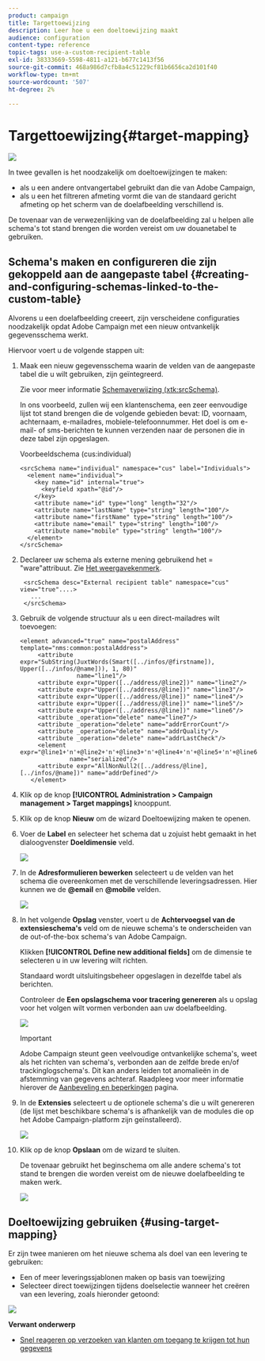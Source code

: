 ```yaml
---
product: campaign
title: Targettoewijzing
description: Leer hoe u een doeltoewijzing maakt
audience: configuration
content-type: reference
topic-tags: use-a-custom-recipient-table
exl-id: 38333669-5598-4811-a121-b677c1413f56
source-git-commit: 468a986d7cfb8a4c51229cf81b6656ca2d101f40
workflow-type: tm+mt
source-wordcount: '507'
ht-degree: 2%

---
```


# Targettoewijzing{#target-mapping}

![](../../assets/common.svg)

In twee gevallen is het noodzakelijk om doeltoewijzingen te maken:

* als u een andere ontvangertabel gebruikt dan die van Adobe Campaign,
* als u een het filtreren afmeting vormt die van de standaard gericht afmeting op het scherm van de doelafbeelding verschillend is.

De tovenaar van de verwezenlijking van de doelafbeelding zal u helpen alle schema&#39;s tot stand brengen die worden vereist om uw douanetabel te gebruiken.

## Schema&#39;s maken en configureren die zijn gekoppeld aan de aangepaste tabel {#creating-and-configuring-schemas-linked-to-the-custom-table}

Alvorens u een doelafbeelding creeert, zijn verscheidene configuraties noodzakelijk opdat Adobe Campaign met een nieuw ontvankelijk gegevensschema werkt.

Hiervoor voert u de volgende stappen uit:

1. Maak een nieuw gegevensschema waarin de velden van de aangepaste tabel die u wilt gebruiken, zijn geïntegreerd.

   Zie voor meer informatie [Schemaverwijzing (xtk:srcSchema)](../../configuration/using/about-schema-reference.md).

   In ons voorbeeld, zullen wij een klantenschema, een zeer eenvoudige lijst tot stand brengen die de volgende gebieden bevat: ID, voornaam, achternaam, e-mailadres, mobiele-telefoonnummer. Het doel is om e-mail- of sms-berichten te kunnen verzenden naar de personen die in deze tabel zijn opgeslagen.

   Voorbeeldschema (cus:individual)

   ```
   <srcSchema name="individual" namespace="cus" label="Individuals">
     <element name="individual">
       <key name="id" internal="true">
         <keyfield xpath="@id"/>
       </key>
       <attribute name="id" type="long" length="32"/>
       <attribute name="lastName" type="string" length="100"/>
       <attribute name="firstName" type="string" length="100"/>
       <attribute name="email" type="string" length="100"/>
       <attribute name="mobile" type="string" length="100"/>
     </element>
   </srcSchema>
   ```

1. Declareer uw schema als externe mening gebruikend het = &quot;ware&quot;attribuut. Zie [Het weergavekenmerk](../../configuration/using/schema-characteristics.md#the-view-attribute).

   ```
    <srcSchema desc="External recipient table" namespace="cus" view="true"....>
      ...
    </srcSchema>
   ```

1. Gebruik de volgende structuur als u een direct-mailadres wilt toevoegen:

   ```
   <element advanced="true" name="postalAddress" template="nms:common:postalAddress">
        <attribute expr="SubString(JuxtWords(Smart([../infos/@firstname]), Upper([../infos/@name])), 1, 80)"
                   name="line1"/>
        <attribute expr="Upper([../address/@line2])" name="line2"/>
        <attribute expr="Upper([../address/@line])" name="line3"/>
        <attribute expr="Upper([../address/@line])" name="line4"/>
        <attribute expr="Upper([../address/@line])" name="line5"/>
        <attribute expr="Upper([../address/@line])" name="line6"/>
        <attribute _operation="delete" name="line7"/>
        <attribute _operation="delete" name="addrErrorCount"/>
        <attribute _operation="delete" name="addrQuality"/>
        <attribute _operation="delete" name="addrLastCheck"/>
        <element expr="@line1+'n'+@line2+'n'+@line3+'n'+@line4+'n'+@line5+'n'+@line6"
                 name="serialized"/>
        <attribute expr="AllNonNull2([../address/@line], [../infos/@name])" name="addrDefined"/>
      </element>
   ```

1. Klik op de knop **[!UICONTROL Administration > Campaign management > Target mappings]** knooppunt.
1. Klik op de knop **Nieuw** om de wizard Doeltoewijzing maken te openen.
1. Voer de **Label** en selecteer het schema dat u zojuist hebt gemaakt in het dialoogvenster **Doeldimensie** veld.

   ![](assets/mapping_diffusion_wizard_1.png)

1. In de **Adresformulieren bewerken** selecteert u de velden van het schema die overeenkomen met de verschillende leveringsadressen. Hier kunnen we de **@email** en **@mobile** velden.

   ![](assets/mapping_diffusion_wizard_2.png)

1. In het volgende **Opslag** venster, voert u de **Achtervoegsel van de extensieschema&#39;s** veld om de nieuwe schema&#39;s te onderscheiden van de out-of-the-box schema&#39;s van Adobe Campaign.

   Klikken **[!UICONTROL Define new additional fields]** om de dimensie te selecteren u in uw levering wilt richten.

   Standaard wordt uitsluitingsbeheer opgeslagen in dezelfde tabel als berichten.

   Controleer de **Een opslagschema voor tracering genereren** als u opslag voor het volgen wilt vormen verbonden aan uw doelafbeelding.

   ![](assets/mapping_diffusion_wizard_3.png)

   >[!IMPORTANT]
   >
   >Adobe Campaign steunt geen veelvoudige ontvankelijke schema&#39;s, weet als het richten van schema&#39;s, verbonden aan de zelfde brede en/of trackinglogschema&#39;s. Dit kan anders leiden tot anomalieën in de afstemming van gegevens achteraf. Raadpleeg voor meer informatie hierover de [Aanbeveling en beperkingen](../../configuration/using/about-custom-recipient-table.md) pagina.

1. In de **Extensies** selecteert u de optionele schema&#39;s die u wilt genereren (de lijst met beschikbare schema&#39;s is afhankelijk van de modules die op het Adobe Campaign-platform zijn geïnstalleerd).

   ![](assets/mapping_diffusion_wizard_4.png)

1. Klik op de knop **Opslaan** om de wizard te sluiten.

   De tovenaar gebruikt het beginschema om alle andere schema&#39;s tot stand te brengen die worden vereist om de nieuwe doelafbeelding te maken werk.

   ![](assets/mapping_schema_list.png)

## Doeltoewijzing gebruiken {#using-target-mapping}

Er zijn twee manieren om het nieuwe schema als doel van een levering te gebruiken:

* Een of meer leveringssjablonen maken op basis van toewijzing
* Selecteer direct toewijzingen tijdens doelselectie wanneer het creëren van een levering, zoals hieronder getoond:

![](assets/mapping_selection_ciblage.png)

**Verwant onderwerp**

* [Snel reageren op verzoeken van klanten om toegang te krijgen tot hun gegevens](https://helpx.adobe.com/campaign/kb/simplifying-campaign-management-acc.html#Quicklyrespondtocustomerrequeststoaccesstheirdata)
